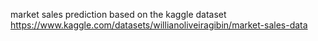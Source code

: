 market sales prediction based on the kaggle dataset https://www.kaggle.com/datasets/willianoliveiragibin/market-sales-data
